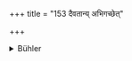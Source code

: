 +++
title = "153 दैवतान्य् अभिगच्छेत्"

+++

<details><summary>Bühler</summary>

153	But on the Parva-days let him go to visit the (images of the) gods, and virtuous Brahmanas, and the ruler (of the country), for the sake of protection, as well as his Gurus.
</details>
